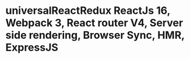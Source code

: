 # universalReactRedux ReactJs 16, Webpack 3, React router V4, Server side rendering, Browser Sync, HMR, ExpressJS
